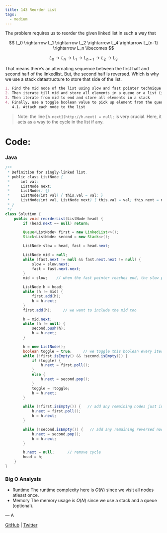 ```yaml
---
title: 143 Reorder List
tags:
  - medium
---
```


The problem requires us to reorder the given linked list in such a way that

$$
L_0 \rightarrow L_1 \rightarrow L_2 \rightarrow L_4 \rightarrow L_{n-1} \rightarrow L_n \\becomes
$$

$$
L_0 \rightarrow L_{n} \rightarrow L_1 \rightarrow L_{n-1} \rightarrow L_2 \rightarrow L_3
$$

That means there’s an alternating sequence between the first half and second half of the linkedlist. But, the second half is reversed. Which is why we use a stack datastructure to store that side of the list.

```markdown
1. Find the mid node of the list using slow and fast pointer technique
2. Then iterate till mid and store all elements in a queue or a list (it's fine to not use a datastructure for this, you can just iterate over the nodes)
3. Then iterate from mid to end and store all elements in a stack
4. Finally, use a toggle boolean value to pick up element from the queue and the stack at a time
   4.1. Attach each node to the list
```

> Note: the line [`h.next](http://h.next) = null;` is very crucial. Here, it acts as a way to the cycle in the list if any.

# Code:

### Java

```java
/**
 * Definition for singly-linked list.
 * public class ListNode {
 *     int val;
 *     ListNode next;
 *     ListNode() {}
 *     ListNode(int val) { this.val = val; }
 *     ListNode(int val, ListNode next) { this.val = val; this.next = next; }
 * }
 */
class Solution {
    public void reorderList(ListNode head) {
        if (head.next == null) return;

        Queue<ListNode> first = new LinkedList<>();
        Stack<ListNode> second = new Stack<>();

        ListNode slow = head, fast = head.next;

        ListNode mid = null;
        while (fast.next != null && fast.next.next != null) {
            slow = slow.next;
            fast = fast.next.next;
        }
        mid = slow;    // when the fast pointer reaches end, the slow pointer reaches the middle node (that's a famous algorithm - search "slow, fast pointers linkedlist" for more info

        ListNode h = head;
        while (h != mid) {
            first.add(h);
            h = h.next;
        }
        first.add(h);     // we want to include the mid too

        h = mid.next;
        while (h != null) {
            second.push(h);
            h = h.next;
        }

        h = new ListNode();
        boolean toggle = true;     // we toggle this boolean every iteration to pick one from both datastructures at a time
        while (!first.isEmpty() && !second.isEmpty()) {
            if (toggle) {
                h.next = first.poll();
            }
            else {
                h.next = second.pop();
            }
            toggle = !toggle;
            h = h.next;
        }

        while (!first.isEmpty()) {   // add any remaining nodes just in case
            h.next = first.poll();
            h = h.next;
        }

        while (!second.isEmpty()) {   // add any remaining reversed nodes just in case
            h.next = second.pop();
            h = h.next;
        }

        h.next = null;      // remove cycle
        head = h;
    }
}
```

### Big O Analysis

- Runtime
  The runtime complexity here is $O(N)$ since we visit all nodes atleast once.
- Memory
  The memory usage is $O(N)$ since we use a stack and a queue (optional).

— A

[GitHub](https://github.com/athkdev) | [Twitter](https://twitter.com/athkdev)
